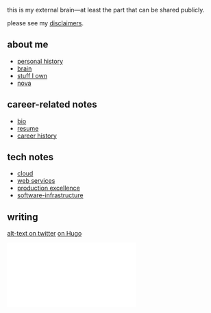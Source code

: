 this is my external brain—at least the part that can be shared publicly.

please see my [disclaimers](disclaimers.md).

## about me
- [personal history](self/tmi/personal%20history.md)
- [brain](self/tmi/brain.md)
- [stuff I own](self/stuff%20I%20own.md)
- [nova](nova.md)


## career-related notes
- [bio](self/career/bio.md)
- [resume](self/career/resume.md)
- [career history](self/career/career%20history.md)


## tech notes
- [cloud](tech/infra/cloud.md)
- [web services](tech/web%20services.md)
- [production excellence](tech/production%20excellence.md)
- [software-infrastructure](tech/infra/software-infrastructure.md)

## writing
[alt-text on twitter](twitter/alt-text%20on%20twitter.md)
[on Hugo](writing/hugo/on%20hugo.md)

![contact](contact.md)

